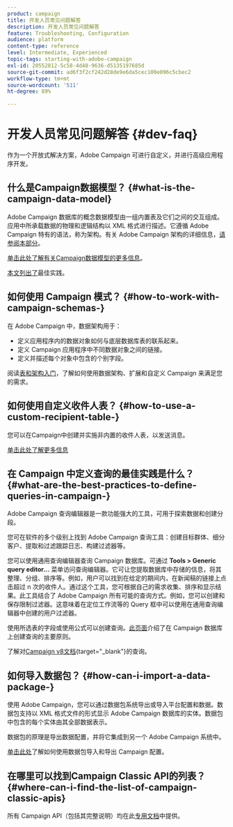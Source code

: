 ```yaml
---
product: campaign
title: 开发人员常见问题解答
description: 开发人员常见问题解答
feature: Troubleshooting, Configuration
audience: platform
content-type: reference
level: Intermediate, Experienced
topic-tags: starting-with-adobe-campaign
exl-id: 20552812-5c58-4d48-9636-d5135197685d
source-git-commit: ad6f3f2cf242d28de9e6da5cec100e096c5cbec2
workflow-type: tm+mt
source-wordcount: '511'
ht-degree: 89%

---
```


# 开发人员常见问题解答 {#dev-faq}



作为一个开放式解决方案，Adobe Campaign 可进行自定义，并进行高级应用程序开发。

## 什么是Campaign数据模型？ {#what-is-the-campaign-data-model}

Adobe Campaign 数据库的概念数据模型由一组内置表及它们之间的交互组成。应用中所承载数据的物理和逻辑结构以 XML 格式进行描述。它遵循 Adobe Campaign 特有的语法，称为架构。有关 Adobe Campaign 架构的详细信息，[请参阅本部分](../../configuration/using/about-schema-edition.md)。

[单击此处了解有关Campaign数据模型的更多信息](https://helpx.adobe.com/cn/campaign/kb/acc-datamodel.html)。

[本文列出了](../../configuration/using/data-model-best-practices.md)最佳实践。

## 如何使用 Campaign 模式？ {#how-to-work-with-campaign-schemas-}

在 Adobe Campaign 中，数据架构用于：

* 定义应用程序内的数据对象如何与底层数据库表的联系起来。
* 定义 Campaign 应用程序中不同数据对象之间的链接。
* 定义并描述每个对象中包含的个别字段。

阅读[表和架构入门](../../configuration/using/about-schema-edition.md)，了解如何使用数据架构、扩展和自定义 Campaign 来满足您的需求。

## 如何使用自定义收件人表？ {#how-to-use-a-custom-recipient-table-}

您可以在Campaign中创建并实施非内置的收件人表，以发送消息。

[单击此处了解更多信息](../../configuration/using/about-custom-recipient-table.md)

## 在 Campaign 中定义查询的最佳实践是什么？ {#what-are-the-best-practices-to-define-queries-in-campaign-}

Adobe Campaign 查询编辑器是一款功能强大的工具，可用于探索数据和创建分段。

您可在软件的多个级别上找到 Adobe Campaign 查询工具：创建目标群体、细分客户、提取和过滤跟踪日志、构建过滤器等。

您可以使用通用查询编辑器查询 Campaign 数据库。可通过 **Tools > Generic query editor...** 菜单访问查询编辑器。它可让您提取数据库中存储的信息，将其整理、分组、排序等。例如，用户可以找到在给定的期间内，在新闻稿的链接上点击超过 n 次的收件人。通过这个工具，您可根据自己的需求收集、排序和显示结果。此工具结合了 Adobe Campaign 所有可能的查询方式。例如，您可以创建和保存限制过滤器。这意味着在定位工作流等的 Query 框中可以使用在通用查询编辑器中创建的用户过滤器。

使用所选表的字段或使用公式可以创建查询。[此页面](../../platform/using/about-queries-in-campaign.md)介绍了在 Campaign 数据库上创建查询的主要原则。

了解对[Campaign v8文档](https://experienceleague.adobe.com/docs/campaign/automation/workflows/wf-activities/targeting-activities/query.html){target="_blank"}的查询。

## 如何导入数据包？ {#how-can-i-import-a-data-package-}

使用 Adobe Campaign，您可以通过数据包系统导出或导入平台配置和数据。数据包支持以 XML 格式文件的形式显示 Adobe Campaign 数据库的实体。数据包中包含的每个实体由其全部数据表示。

数据包的原理是导出数据配置，并将它集成到另一个 Adobe Campaign 系统中。

[单击此处](../../platform/using/working-with-data-packages.md)了解如何使用数据包导入和导出 Campaign 配置。

## 在哪里可以找到Campaign Classic API的列表？ {#where-can-i-find-the-list-of-campaign-classic-apis}

所有 Campaign API（包括其完整说明）均在此[专用文档](https://experienceleague.adobe.com/developer/campaign-api/api/index.html?lang=zh-Hans)中提供。
